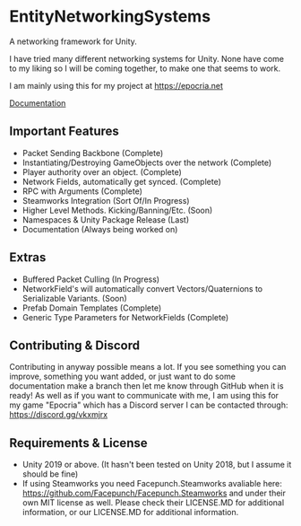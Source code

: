 # EntityNetworkingSystems
 A networking framework for Unity.


I have tried many different networking systems for Unity. None have come to my liking so I will be coming together, to make one that seems to work.

I am mainly using this for my project at https://epocria.net

[Documentation](https://github.com/AncientEntity/EntityNetworkingSystems/wiki)

## Important Features
- Packet Sending Backbone (Complete)
- Instantiating/Destroying GameObjects over the network (Complete)
- Player authority over an object. (Complete)
- Network Fields, automatically get synced. (Complete)
- RPC with Arguments (Complete)
- Steamworks Integration (Sort Of/In Progress)
- Higher Level Methods. Kicking/Banning/Etc. (Soon)
- Namespaces & Unity Package Release (Last)
- Documentation (Always being worked on)

## Extras
- Buffered Packet Culling (In Progress)
- NetworkField's will automatically convert Vectors/Quaternions to Serializable Variants. (Soon)
- Prefab Domain Templates (Complete)
- Generic Type Parameters for NetworkFields (Complete)

## Contributing & Discord
Contributing in anyway possible means a lot. If you see something you can improve, something you want added, or just want to do some documentation make a branch then let me know through GitHub when it is ready! As well as if you want to communicate with me, I am using this for my game "Epocria" which has a Discord server I can be contacted through: https://discord.gg/vkxmjrx

## Requirements & License
- Unity 2019 or above. (It hasn't been tested on Unity 2018, but I assume it should be fine)
- If using Steamworks you need Facepunch.Steamworks avaliable here: https://github.com/Facepunch/Facepunch.Steamworks and under their own MIT license as well. Please check their LICENSE.MD for additional information, or our LICENSE.MD for additional information.
